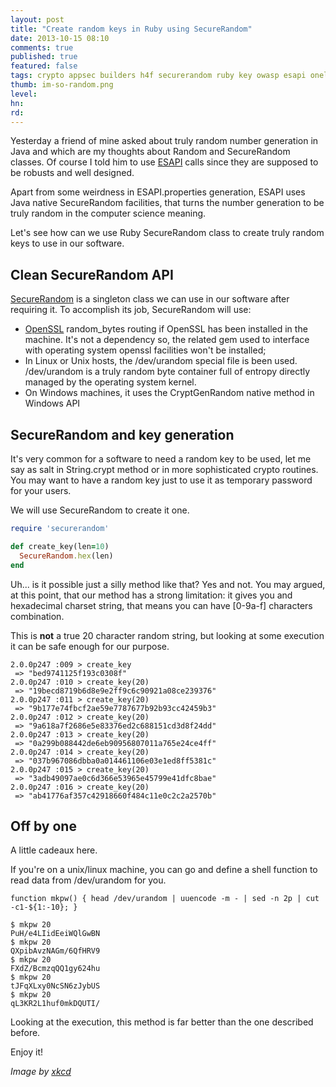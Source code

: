 ```yaml
---
layout: post
title: "Create random keys in Ruby using SecureRandom"
date: 2013-10-15 08:10
comments: true
published: true
featured: false
tags: crypto appsec builders h4f securerandom ruby key owasp esapi oneliner
thumb: im-so-random.png
level:
hn: 
rd: 
---
```


Yesterday a friend of mine asked about truly random number generation in Java
and which are my thoughts about Random and SecureRandom classes.
Of course I told him to use
[ESAPI](https://www.owasp.org/index.php/Category:OWASP_Enterprise_Security_API)
calls since they are supposed to be robusts and well designed.

Apart from some weirdness in ESAPI.properties generation, ESAPI uses Java
native SecureRandom facilities, that turns the number generation to be truly
random in the computer science meaning.

Let's see how can we use Ruby SecureRandom class to create truly random keys to
use in our software.

<!-- more -->

## Clean SecureRandom API

[SecureRandom](http://www.ruby-doc.org/stdlib-2.0.0/libdoc/securerandom/rdoc/SecureRandom.html)
is a singleton class we can use in our software after requiring it. To
accomplish its job, SecureRandom will use:

* [OpenSSL](http://www.openssl.org) random\_bytes routing if OpenSSL has been
  installed in the machine.  It's not a dependency so, the related gem used to
  interface with operating system openssl facilities won't be installed;
* In Linux or Unix hosts, the /dev/urandom special file is been used.
  /dev/urandom is a truly random byte container full of entropy directly
  managed by the operating system kernel.
* On Windows machines, it uses the CryptGenRandom native method in Windows API

## SecureRandom and key generation

It's very common for a software to need a random key to be used, let me say as
salt in String.crypt method or in more sophisticated crypto routines. You may
want to have a random key just to use it as temporary password for your users.

We will use SecureRandom to create it one.

``` ruby
require 'securerandom'

def create_key(len=10)
  SecureRandom.hex(len)
end
```

Uh... is it possible just a silly method like that? Yes and not. You may
argued, at this point, that our method has a strong limitation: it gives you
and hexadecimal charset string, that means you can have [0-9a-f] characters
combination.

This is **not** a true 20 character random string, but looking at some
execution it can be safe enough for our purpose.

``` 
2.0.0p247 :009 > create_key
 => "bed9741125f193c0308f" 
2.0.0p247 :010 > create_key(20)
 => "19becd8719b6d8e9e2ff9c6c90921a08ce239376" 
2.0.0p247 :011 > create_key(20)
 => "9b177e74fbcf2ae59e7787677b92b93cc42459b3" 
2.0.0p247 :012 > create_key(20)
 => "9a618a7f2686e5e83376ed2c688151cd3d8f24dd" 
2.0.0p247 :013 > create_key(20)
 => "0a299b088442de6eb90956807011a765e24ce4ff" 
2.0.0p247 :014 > create_key(20)
 => "037b967086dbba0a014461106e03e1ed8ff5381c" 
2.0.0p247 :015 > create_key(20)
 => "3adb49097ae0c6d366e53965e45799e41dfc8bae" 
2.0.0p247 :016 > create_key(20)
 => "ab41776af357c42918660f484c11e0c2c2a2570b" 
``` 

## Off by one

A little cadeaux here.

If you're on a unix/linux machine, you can go and define a shell function to
read data from /dev/urandom for you.

``` 
function mkpw() { head /dev/urandom | uuencode -m - | sed -n 2p | cut -c1-${1:-10}; }

$ mkpw 20 
PuH/e4LIidEeiWQlGwBN
$ mkpw 20
QXpibAvzNAGm/6QfHRV9
$ mkpw 20
FXdZ/BcmzqQQ1gy624hu
$ mkpw 20
tJFqXLxy0NcSN6zJybUS
$ mkpw 20
qL3KR2L1huf0mkDQUTI/
```

Looking at the execution, this method is far better than the one described before.

Enjoy it!

_Image by [xkcd](http://xkcd.com)_
